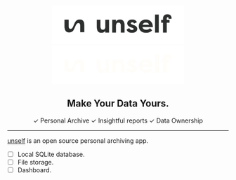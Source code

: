 <p align="center">
<img width="300" src="https://raw.githubusercontent.com/thipokch/unself/master/docs/static/img/unself-logo-wordmark--light.svg#gh-light-mode-only"/>
<img width="300" src="https://raw.githubusercontent.com/thipokch/unself/master/docs/static/img/unself-logo-wordmark--dark.svg#gh-dark-mode-only"/>
</p>

<h2 align="center">Make Your Data Yours.</h2>
<p align="center">✓ Personal Archive ✓  Insightful reports ✓ Data Ownership</p>

---

[unself](https://unself.app) is an open source personal archiving app.

- [ ] Local SQLite database. 
- [ ] File storage.
- [ ] Dashboard. 